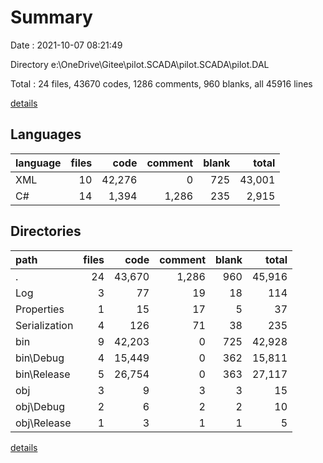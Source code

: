 # Summary

Date : 2021-10-07 08:21:49

Directory e:\OneDrive\Gitee\pilot.SCADA\pilot.SCADA\pilot.DAL

Total : 24 files,  43670 codes, 1286 comments, 960 blanks, all 45916 lines

[details](details.md)

## Languages
| language | files | code | comment | blank | total |
| :--- | ---: | ---: | ---: | ---: | ---: |
| XML | 10 | 42,276 | 0 | 725 | 43,001 |
| C# | 14 | 1,394 | 1,286 | 235 | 2,915 |

## Directories
| path | files | code | comment | blank | total |
| :--- | ---: | ---: | ---: | ---: | ---: |
| . | 24 | 43,670 | 1,286 | 960 | 45,916 |
| Log | 3 | 77 | 19 | 18 | 114 |
| Properties | 1 | 15 | 17 | 5 | 37 |
| Serialization | 4 | 126 | 71 | 38 | 235 |
| bin | 9 | 42,203 | 0 | 725 | 42,928 |
| bin\Debug | 4 | 15,449 | 0 | 362 | 15,811 |
| bin\Release | 5 | 26,754 | 0 | 363 | 27,117 |
| obj | 3 | 9 | 3 | 3 | 15 |
| obj\Debug | 2 | 6 | 2 | 2 | 10 |
| obj\Release | 1 | 3 | 1 | 1 | 5 |

[details](details.md)